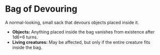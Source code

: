 # Bag of Devouring

A normal-looking, small sack that devours objects placed inside it.

- **Objects:** Anything placed inside the bag vanishes from existence after 1d6+6 turns.
- **Living creatures:** May be affected, but only if the entire creature fits inside the bag.